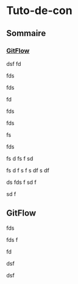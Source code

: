 # Tuto-de-con

## Sommaire
### [GitFlow](#my-gitflow)




dsf
fd

fds

fds

fd

fds

fds

fs

fds

fs
d
fs
f
sd

fs
d
f
s
f
s
df
s
df

ds
fds
f
sd
f

sd
f
<a name="my-gitflow"></a>

## GitFlow

fds

fds
f

fd

dsf

dsf
